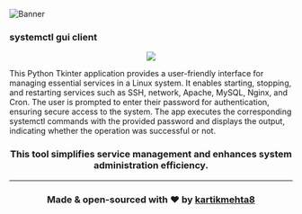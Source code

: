 ![Banner](https://github.com/kartikmehta8/systemctl-gui-client/assets/77505989/9869d6a5-8906-43d7-81b9-b2fa7d616030)

### systemctl gui client

<p align="center">
  <img src="https://github.com/kartikmehta8/systemctl-gui-client/assets/77505989/4eb0d7f0-38bb-4777-a2cf-b23ee0ecfb06" />
</p>

This Python Tkinter application provides a user-friendly interface for managing essential services in a Linux system. It enables starting, stopping, and restarting services such as SSH, network, Apache, MySQL, Nginx, and Cron. The user is prompted to enter their password for authentication, ensuring secure access to the system. The app executes the corresponding systemctl commands with the provided password and displays the output, indicating whether the operation was successful or not.

<h3 align="center">
  This tool simplifies service management and enhances system administration efficiency.
</h3>

<hr />

<h3 align="center">
  Made & open-sourced with ❤️ by <a href="https://www.kartikmehta.xyz">kartikmehta8</a>
</h3>
